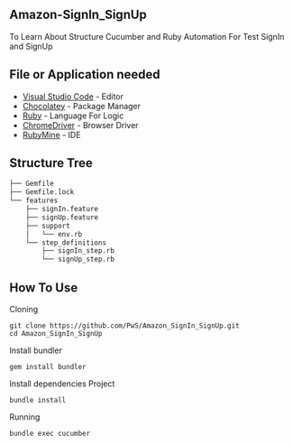 ## Amazon-SignIn_SignUp
To Learn About Structure Cucumber and Ruby
Automation For Test SignIn and SignUp

## File or Application needed
* [Visual Studio Code](https://code.visualstudio.com/) - Editor
* [Chocolatey](https://chocolatey.org/) - Package Manager
* [Ruby](https://rubyinstaller.org/downloads/) - Language For Logic
* [ChromeDriver](https://chromedriver.chromium.org/downloads) - Browser Driver
* [RubyMine](https://www.jetbrains.com/ruby/) - IDE

## Structure Tree
```bash
├── Gemfile
├── Gemfile.lock
└── features
    ├── signIn.feature
    ├── signUp.feature
    ├── support 
    │   └── env.rb
    └── step_definitions
        ├── signIn_step.rb
        └── signUp_step.rb
```

## How To Use
Cloning
```
git clone https://github.com/PwS/Amazon_SignIn_SignUp.git
cd Amazon_SignIn_SignUp
```

Install bundler
```
gem install bundler
```

Install dependencies Project
```
bundle install
```
Running
```
bundle exec cucumber
```
